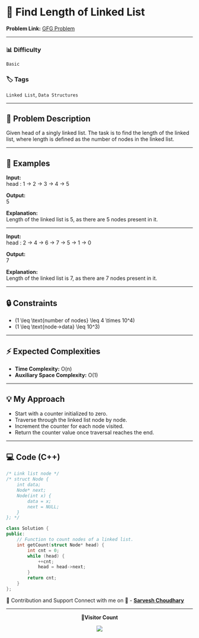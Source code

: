 # 🔹 Find Length of Linked List

**Problem Link:** [GFG Problem](https://www.geeksforgeeks.org/problems/count-nodes-of-linked-list/1)

---

### 📊 Difficulty

`Basic`

### 🏷️ Tags

`Linked List`, `Data Structures`

---

## 📝 Problem Description

Given head of a singly linked list. The task is to find the length of the linked list, where length is defined as the number of nodes in the linked list.

---

## 📌 Examples

**Input:**  
head : 1 -> 2 -> 3 -> 4 -> 5

**Output:**  
5

**Explanation:**  
Length of the linked list is 5, as there are 5 nodes present in it.

---

**Input:**  
head : 2 -> 4 -> 6 -> 7 -> 5 -> 1 -> 0

**Output:**  
7

**Explanation:**  
Length of the linked list is 7, as there are 7 nodes present in it.

---

## 🔒 Constraints

- \(1 \leq \text{number of nodes} \leq 4 \times 10^4\)
- \(1 \leq \text{node->data} \leq 10^3\)

---

## ⚡ Expected Complexities

- **Time Complexity:** O(n)
- **Auxiliary Space Complexity:** O(1)

---

## 💡 My Approach

- Start with a counter initialized to zero.
- Traverse through the linked list node by node.
- Increment the counter for each node visited.
- Return the counter value once traversal reaches the end.

---

## 💻 Code (C++)

```cpp
/* Link list node */
/* struct Node {
    int data;
    Node* next;
    Node(int x) {
        data = x;
        next = NULL;
    }
}; */

class Solution {
public:
    // Function to count nodes of a linked list.
    int getCount(struct Node* head) {
        int cnt = 0;
        while (head) {
            ++cnt;
            head = head->next;
        }
        return cnt;
    }
};
```

🤝 Contribution and Support
Connect with me on
🚀 - **[Sarvesh Choudhary](https://www.linkedin.com/in/sarvesh-choudhary-7571a6126)**

---

<p align="center"> <b>📍Visitor Count</b> </p> <p align="center"> <img src="https://visitor-badge.laobi.icu/badge?page_id=sarveshguru.GFG-POTD" /> </p>
